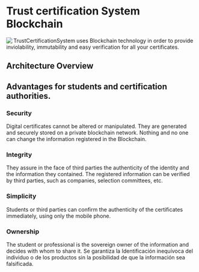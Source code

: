 # Trust certification System Blockchain

<img width="auto" align="left" src="./tcs_logo.jpg" />

TrustCertificationSystem uses Blockchain technology in order to provide inviolability, immutability and easy verification for all your certificates.


## Architecture Overview


## Advantages for students and certification authorities.

### Security

Digital certificates cannot be altered or manipulated. They are generated and securely stored on a private blockchain network. Nothing and no one can change the information registered in the Blockchain.

### Integrity

They assure in the face of third parties the authenticity of the identity and the information they contained. The registered information can be verified by third parties, such as companies, selection committees, etc.

### Simplicity

Students or third parties can confirm the authenticity of the certificates immediately, using only the mobile phone.

### Ownership

The student or professional is the sovereign owner of the information and decides with whom to share it. Se garantiza la Identificación inequívoca del individuo o de los productos sin la posibilidad de que la información sea falsificada.
